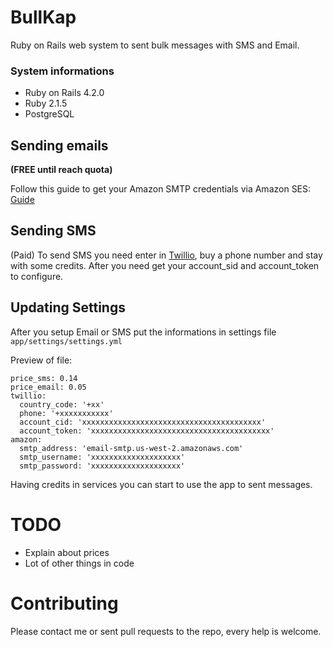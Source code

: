 # BullKap

Ruby on Rails web system to sent bulk messages with SMS and Email.

### System informations
- Ruby on Rails 4.2.0
- Ruby 2.1.5
- PostgreSQL

## Sending emails
**(FREE until reach quota)**

Follow this guide to get your Amazon SMTP credentials via Amazon SES: 
[Guide](http://easymail7.com/tutorials/use-amazon-ses-smtp/)

## Sending SMS
(Paid)
To send SMS you need enter in [Twillio](https://www.twilio.com), buy a phone number and stay with some credits.
After you need get your account_sid and account_token to configure.

## Updating Settings

After you setup Email or SMS put the informations in settings file `app/settings/settings.yml`

Preview of file:

```
price_sms: 0.14
price_email: 0.05
twillio:
  country_code: '+xx'
  phone: '+xxxxxxxxxxx'
  account_cid: 'xxxxxxxxxxxxxxxxxxxxxxxxxxxxxxxxxxxxxxxx' 
  account_token: 'xxxxxxxxxxxxxxxxxxxxxxxxxxxxxxxxxxxxxxxx' 
amazon:
  smtp_address: 'email-smtp.us-west-2.amazonaws.com'
  smtp_username: 'xxxxxxxxxxxxxxxxxxxx'
  smtp_password: 'xxxxxxxxxxxxxxxxxxxx'
```

Having credits in services you can start to use the app to sent messages.

# TODO

- Explain about prices
- Lot of other things in code

# Contributing
Please contact me or sent pull requests to the repo, every help is welcome.




